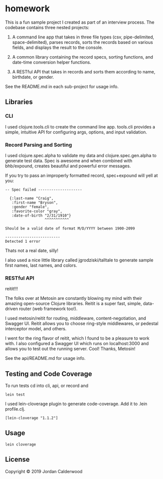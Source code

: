 # homework

This is a fun sample project I created as part of an interview process. The codebase contains three nested projects:

1. A command line app that takes in three file types (csv, pipe-delimited, space-delimited), parses records, sorts the records based on various fields, and displays the result to the console.  

2. A common library containing the record specs, sorting functions, and date-time conversion helper functions.

3. A RESTful API that takes in records and sorts them according to name, birthdate, or gender.

See the README.md in each sub-project for usage info.

## Libraries

### CLI

I used clojure.tools.cli to create the command line app. tools.cli provides a simple, intuitive API for configuring args, options, and input validation.

### Record Parsing and Sorting

I used clojure.spec.alpha to validate my data and clojure.spec.gen.alpha to generate test data. Spec is awesome and when combined with bhb/expound, creates beautiful and powerful error messages.

If you try to pass an improperly formatted record, spec+expound will yell at you:

```
-- Spec failed --------------------

  {:last-name "Craig",
   :first-name "Bryson",
   :gender "female",
   :favorite-color "gray",
   :date-of-birth "2/31/1910"}
                  ^^^^^^^^^^^

Should be a valid date of format M/D/YYYY between 1900-2099

-------------------------
Detected 1 error
```
Thats not a real date, silly!

I also used a nice little library called jgrodziski/talltale to generate sample first names, last names, and colors. 

### RESTful API

reitit!!!

The folks over at Metosin are constantly blowing my mind with their amazing open-source Clojure libraries. Reitit is a super fast, simple, data-driven router (web framework too!).

I used metosin/reitit for routing, middleware, content-negotiation, and Swagger UI. Reitit allows you to choose ring-style middlewares, or pedestal interceptor model, and others.

I went for the ring flavor of reitit, which I found to be a pleasure to work with. I also configured a Swagger UI which runs on 
localhost:3000 and allows you to test out the running server. Cool! Thanks, Metosin!

See the api/README.md for usage info.

## Testing and Code Coverage

To run tests cd into cli, api, or record and 
```
lein test
```

I used lein-cloverage plugin to generate code-coverage. Add it to .lein profile.clj.

```clojure_projects
[lein-cloverage "1.1.2"]
```

## Usage
```
lein cloverage
```

## License

Copyright © 2019 Jordan Calderwood
